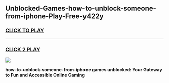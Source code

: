 
## Unblocked-Games-how-to-unblock-someone-from-iphone-Play-Free-y422y
<h3>
<a href="https://premium76.site?title=how-to-unblock-someone-from-iphone&ref=23A">CLICK TO PLAY</a></h3>
<hr>

<h3>
<a href="https://premium76.site?title=how-to-unblock-someone-from-iphone&ref=23A">CLICK 2 PLAY</a>
  
</h3>

<a href="https://premium76.site?title=how-to-unblock-someone-from-iphone&ref=23A"><img src="https://clearcache.store/games.png"></a>


**how-to-unblock-someone-from-iphone games unblocked: Your Gateway to Fun and Accessible Online Gaming**
